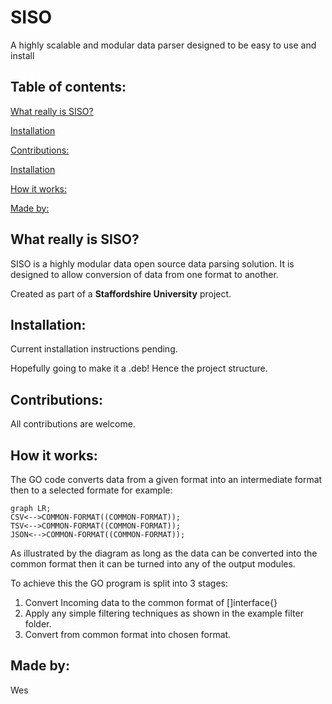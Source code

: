 # SISO
A highly scalable and modular data parser designed to be easy to use and install

## Table of contents:

[What really is SISO?](##What-really-is-SISO?)

[Installation](#Installation)

[Contributions:](##Contributions)

[Installation](##Installation)

[How it works:](##How-it-works)

[Made by:](##Made-by)

## What really is SISO?

SISO is a highly modular data open source data parsing solution. It is designed to allow conversion of data from one format to another.

Created as part of a **Staffordshire University** project.

## Installation:

Current installation instructions pending.

Hopefully going to make it a .deb! Hence the project structure.

## Contributions:

All contributions are welcome.

## How it works:

The GO code converts data from a given format into an intermediate format then to a selected formate for example:

```mermaid
graph LR;
CSV<-->COMMON-FORMAT((COMMON-FORMAT));
TSV<-->COMMON-FORMAT((COMMON-FORMAT));
JSON<-->COMMON-FORMAT((COMMON-FORMAT));
```

As illustrated by the diagram as long as the data can be converted into the common format then it can be turned into any of the output modules.

To achieve this the GO program is split into 3 stages:

1. Convert Incoming data to the common format of []interface{}
2. Apply any simple filtering techniques as shown in the example filter folder.
3. Convert from common format into chosen format.

## Made by:
Wes